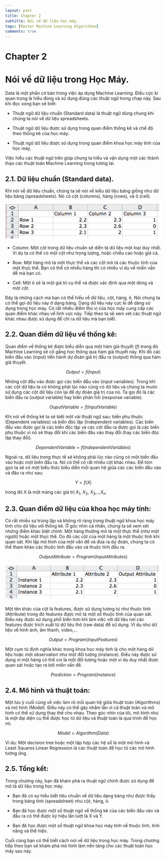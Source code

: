 ```yaml
---
layout: post
title: Chapter 2
subtitle: Nói về dữ liệu học máy.
tags: [Master Machine Learning Algorithms]
comments: true
---
```


# Chapter 2
# Nói về dữ liệu trong Học Máy.

Data là một phần cơ bản trong việc áp dụng Machine Learning.
Điều cực kì quan trọng là hiểu đúng và sử dụng đúng các thuật ngữ trong chap này. Sau khi đọc xong bạn sẽ biết:

* Thuật ngữ dữ liệu chuẩn (Standard data) là thuật ngữ dùng chung khi chúng ta nói về dữ liệu spreadsheets.

* Thuật ngữ dữ liệu được sử dụng trong quan điểm thống kê và chế độ theo thống kê của học máy.

* Thuật ngữ dữ liệu được sử dụng trong quan điểm khoa học máy tính của học máy.

Việc hiểu các thuật ngữ trên giúp chung ta hiểu và vận dụng một các thành thạo các thuật toán Machine Learning trong tương lai.


## 2.1. Dữ liệu chuẩn (Standard data).

Khi nói về dữ liệu chuẩn, chúng ta sẽ nói về kiểu dữ liệu bảng giống như dữ liệu bảng (spreadsheets). Nó có cột (columns), hàng (rows), và ô (cell).

![](/imgpost/chap2/pic1.png)

* Column: Một cột trong dữ liệu chuẩn sẽ diễn tả dữ liệu một loại duy nhất. Ví dụ ta có thể có một cột như trọng lượng, hoặc chiều cao hoặc giá cả.

* Row: Một hàng mô tả một thực thể và các cột mô tả các thuộc tính của một thực thể. Bạn có thể có nhiều hàng thì có nhiều ví dụ về miền vấn đề mà bạn có.

* Cell: Một ô sẽ là một giá trị cụ thể và được xác định qua một dòng và một cột.

Đây là những cách mà bạn có thể hiểu về dữ liệu, cột, hàng, ô. Nói chung ta có thể gọi dữ liệu này ở dạng bảng. Dạng dữ liệu này cực kì dễ dàng sử dụng trong học máy. Có rất nhiều điểm thú vị của học máy cung cấp các quan điểm khác nhau về lĩnh vực này. Tiếp theo ta sẽ xem xét các thuật ngữ khác nhau được sử dụng để chỉ ra dữ liệu mà bạn biết.

## 2.2. Quan điểm dữ liệu về thống kê:

Quan điểm về thống kê được biểu diễn qua một hàm giả thuyết ($f$) trong đó Machine Learning sẽ cố gắng học thông qua hàm giả thuyết này. Khi đó các biến đầu vào (input) tiến hành dự đoán giá trị đầu ra (output) thông qua hàm giả thuyết.

$$Output = f(Input)$$

Những cột đầu vào được gọi các biến đầu vào (input variables). Trong khi các cột dữ liệu ta có không phải lúc nào cũng có dữ liệu và chúng ta muôn sử dụng các cột dữ liệu còn lại để dự đoán giá trị của nó. Ta gọi đó là các biến đầu ra (output variable) hay biến phản hồi (response variable).

$$OuputVariable = f(InputVariable)$$

Khi nói về thống kê ta sẽ biết một vài thuật ngữ sau: biến phụ thuộc (Dependent variables) và biến độc lập (Independent variables). Các biến đầu vào được gọi là các biến độc lập và các cột đầu ra được gọi là các biến phụ thuộc vì nó sẽ thay đổi khi các biến đầu vào thay đổi (hay các biến độc lập thay đổi).

$$DependentVariable = f(IndependentVariables)$$

Ngoài ra, dữ liệu trong thực tế sẽ không phải lúc nào cũng có một biến đầu vào hoặc một biến đầu ra. Nó có thể có rất nhiều cột khác nhau. Để tóm gọn ta sẽ có một biểu thức biểu diễn mối quan hệ giữa các các biến đầu vào và đâu ra như sau:

$$Y = f(X)$$

trong đó X là một mảng các giá trị $X_{1}$, $X_{2}$, $X_{3}$,..,$X_{n}$. 

## 2.3. Quan điểm dữ liệu của khoa học máy tính:

Có rất nhiều sự trùng lặp và không rõ ràng trong thuật ngữ khoa học máy tính cho dữ liệu với thống kê. Ở góc nhìn cá nhân, chúng ta sẽ xem xét những điểm khác biệt chính. Một hàng thường mô tả một thực thể (như một người) hoặc một thực thể. Do đó các cột của một hàng là một thuộc tính khi quan sát. Khi lập mô hình của một vấn đề và đưa ra dự đoán, chúng ta có thể tham khảo các thuộc tính đầu vào và thuộc tính đầu ra.

$$OutputAttribute = Program(InputAttributes)$$

![](/imgpost/chap2/pic2.png)

Một tên khác của cột là features, được sử dụng tương tự như thuộc tính (Attribute) trong đó features được mô tả một số thuộc tính của quan sát. Điều này được sử dụng phổ biến hơn khi làm việc với dữ liệu nơi các features được trích xuất từ dữ liệu thô (raw data) để sử dụng. Ví dụ như dữ liệu về hình ảnh, âm thanh, video,...

$$Output = Program(InputFeatures)$$

Một cụm từ định nghĩa khác trong khoa học máy tính là cho một hàng dữ liệu hoặc một observation như một đối tượng (instance). Điều này được sử dụng vì một hàng có thể coi là một đối tượng hoặc một ví dụ duy nhất được quan sát hoặc tạo ra bởi miền vấn đề.

$$Prediction = Program(Instance)$$

## 2.4. Mô hình và thuật toán:

Một lưu ý cuối cùng về việc làm rõ mối quan hệ giữa thuật toán (Algorithms) và mô hình (Model). Điều này có thể gây nhầm lẫn vì cả thuật toán và mô hình có thể sử dụng thay thế cho nhau. Theo góc nhìn của tôi, mô hình như là một đại diện cụ thể được học từ dữ liệu và thuật toán là quá trình để học nó.

$$Model = Algorithm(Data)$$

Ví dụ: Một decision tree hoặc một tập hợp các hệ số là một mô hình và Least Squares Linear Regression là các thuật toán để học từ các mô hình tương ứng.

## 2.5. Tổng kết:

Trong chương này, bạn đã khám phá ra thuật ngữ chính được sử dụng để mô tả dữ liệu trong học máy.

* Bạn đã có sự hiểu biết tiêu chuẩn về dữ liệu dạng bảng như được thấy trong bảng tính (spreadsheet) như cột, hàng, ô.

* Bạn đã học được một số thuật ngữ về thống kê của các biến đầu vào và đầu ra có thể được ký hiệu lần lượt là X và Y.

* Bạn đã học được một số thuật ngữ khoa học máy tính về thuộc tính, tính năng và thể hiện.

Cuối cùng bạn có thể biết cách nói về dữ liệu trong học máy. Trong chương tiếp theo bạn sẽ khám phá mô hình làm nền tảng cho các thuật toán học máy sau này.